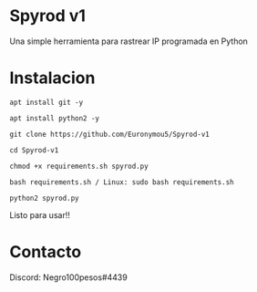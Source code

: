 # Spyrod v1
Una simple herramienta para rastrear IP programada en Python
# Instalacion
```
apt install git -y

apt install python2 -y

git clone https://github.com/Euronymou5/Spyrod-v1

cd Spyrod-v1

chmod +x requirements.sh spyrod.py

bash requirements.sh / Linux: sudo bash requirements.sh

python2 spyrod.py
```

Listo para usar!!
# Contacto
Discord: Negro100pesos#4439
